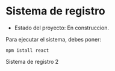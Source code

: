 <h1> Sistema de registro </h1>

* Estado del proyecto: En construccion.

Para ejecutar el sistema, debes poner:

```npm istall react```

Sistema de registro 2
